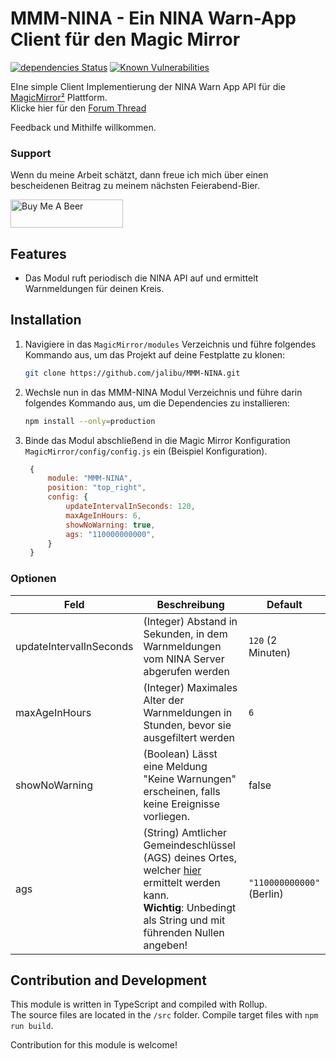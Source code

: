 # MMM-NINA - Ein NINA Warn-App Client für den Magic Mirror

[![dependencies Status](https://status.david-dm.org/gh/jalibu/MMM-NINA.svg)](https://david-dm.org/jalibu/MMM-NINA) [![Known Vulnerabilities](https://snyk.io/test/github/jalibu/MMM-NINA/badge.svg?targetFile=package.json)](https://snyk.io/test/github/jalibu/MMM-NINA?targetFile=package.json)

EIne simple Client Implementierung der NINA Warn App API für die [MagicMirror²](https://magicmirror.builders/) Plattform.  
Klicke hier für den [Forum Thread](https://forum.magicmirror.builders/topic/15429/mmm-nina)

Feedback und Mithilfe willkommen.

### Support

Wenn du meine Arbeit schätzt, dann freue ich mich über einen bescheidenen Beitrag zu meinem nächsten Feierabend-Bier.

<a href="https://www.buymeacoffee.com/jalibu" target="_blank"><img src="https://www.buymeacoffee.com/assets/img/custom_images/orange_img.png" alt="Buy Me A Beer" style="height: 45px !important;width: 180px !important;" ></a>

## Features

- Das Modul ruft periodisch die NINA API auf und ermittelt Warnmeldungen für deinen Kreis.

## Installation

1. Navigiere in das `MagicMirror/modules` Verzeichnis und führe folgendes Kommando aus, um das Projekt auf deine Festplatte zu klonen:

   ```bash
   git clone https://github.com/jalibu/MMM-NINA.git
   ```

2. Wechsle nun in das MMM-NINA Modul Verzeichnis und führe darin folgendes Kommando aus, um die Dependencies zu installieren:
   ```bash
   npm install --only=production
   ```
3. Binde das Modul abschließend in die Magic Mirror Konfiguration `MagicMirror/config/config.js` ein (Beispiel Konfiguration).
   ```javascript
    {
        module: "MMM-NINA",
        position: "top_right",
        config: {
            updateIntervalInSeconds: 120,
            maxAgeInHours: 6,
            showNoWarning: true,
            ags: "110000000000",
        }
    }
   ```

### Optionen

| Feld                    | Beschreibung                                                                                                                                                                                                                                                                                                                      | Default                   |
| ----------------------- | --------------------------------------------------------------------------------------------------------------------------------------------------------------------------------------------------------------------------------------------------------------------------------------------------------------------------------- | ------------------------- |
| updateIntervalInSeconds | (Integer) Abstand in Sekunden, in dem Warnmeldungen vom NINA Server abgerufen werden                                                                                                                                                                                                                                              | `120` (2 Minuten)         |
| maxAgeInHours           | (Integer) Maximales Alter der Warnmeldungen in Stunden, bevor sie ausgefiltert werden                                                                                                                                                                                                                                             | `6`                       |
| showNoWarning           | (Boolean) Lässt eine Meldung "Keine Warnungen" erscheinen, falls keine Ereignisse vorliegen.                                                                                                                                                                                                                                      | false                     |
| ags                     | (String) Amtlicher Gemeindeschlüssel (AGS) deines Ortes, welcher [hier](https://www.xrepository.de/api/xrepository/urn:de:bund:destatis:bevoelkerungsstatistik:schluessel:rs_2021-07-31/download/Regionalschl_ssel_2021-07-31.json) ermittelt werden kann.<br>**Wichtig**: Unbedingt als String und mit führenden Nullen angeben! | `"110000000000"` (Berlin) |

## Contribution and Development

This module is written in TypeScript and compiled with Rollup.  
The source files are located in the `/src` folder.
Compile target files with `npm run build`.

Contribution for this module is welcome!

